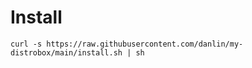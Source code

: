 # Install
```curl -s https://raw.githubusercontent.com/danlin/my-distrobox/main/install.sh | sh```

